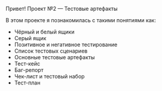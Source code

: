 Привет! Проект №2 — Тестовые артефакты

В этом проекте я познакомилась с такими понятиями как:
- Чёрный и белый ящики
- Серый ящик
- Позитивное и негативное тестирование
- Список тестовых сценариев
- Основные тестовые артефакты
- Тест-кейс
- Баг-репорт
- Чек-лист и тестовый набор
- Тест-план
  
